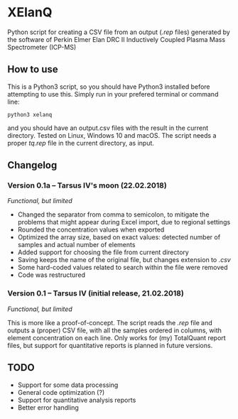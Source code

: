 # XElanQ
Python script for creating a CSV file from an output (*.rep* files) generated by the software of Perkin Elmer Elan DRC II Inductively Coupled  Plasma Mass Spectrometer (ICP-MS)

## How to use
This is a Python3 script, so you should have Python3 installed before attempting to use this.
Simply run in your prefered terminal or command line:

    python3 xelanq

and you should have an output.csv files with the result in the current directory. Tested on Linux, Windows 10 and macOS. The script needs a proper *tq.rep* file in the current directory, as input.

## Changelog

### Version 0.1a – Tarsus IV's moon (22.02.2018)
*Functional, but limited*

- Changed the separator from comma to semicolon, to mitigate the problems that might appear during Excel import, due to regional settings
- Rounded the concentration values when exported
- Optimized the array size, based on exact values: detected number of samples and actual number of elements
- Added support for choosing the file from current directory
- Saving keeps the name of the original file, but changes extension to *.csv*
- Some hard-coded values related to search within the file were removed
- Code was restructured

### Version 0.1 – Tarsus IV (initial release, 21.02.2018)
*Functional, but limited*

This is more like a proof-of-concept. The script reads the *.rep* file and outputs a (proper) CSV file, with all the samples ordered in columns, with element concentration on each line. Only works for (my) TotalQuant report files, but support for quantitative reports is planned in future versions.

## TODO

- Support for some data processing
- General code optimization (?)
- Support for quantitative analysis reports
- Better error handling
